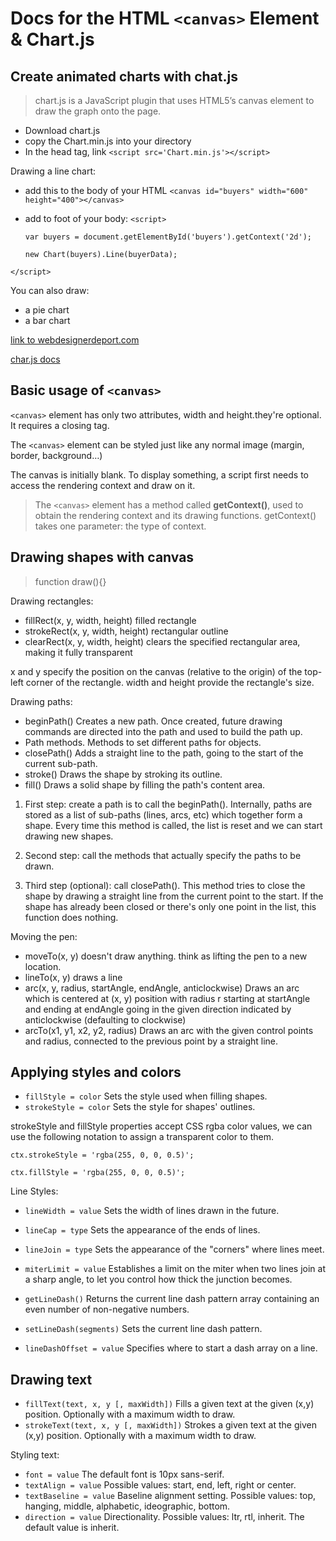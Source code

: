 # Docs for the HTML `<canvas>` Element & Chart.js

## Create animated charts with chat.js

> chart.js is a JavaScript plugin that uses HTML5’s canvas element to draw the graph onto the page.

- Download chart.js
- copy the Chart.min.js into your directory
- In the head tag, link `<script src='Chart.min.js'></script>`

Drawing a line chart:
- add this to the body of your HTML `<canvas id="buyers" width="600" height="400"></canvas>`
- add to foot of your body: `<script>`

    `var buyers = document.getElementById('buyers').getContext('2d');`

    `new Chart(buyers).Line(buyerData);`

`</script>`

You can also draw:
- a pie chart
- a bar chart

[link to webdesignerdeport.com](https://www.webdesignerdepot.com/2013/11/easily-create-stunning-animated-charts-with-chart-js/)

[char.js docs](https://www.chartjs.org/docs/latest/)

## Basic usage of `<canvas>`

`<canvas>` element has only two attributes, width and height.they're optional. It requires a closing tag.

The `<canvas>` element can be styled just like any normal image (margin, border, background…)

 

The canvas is initially blank. To display something, a script first needs to access the rendering context and draw on it.

> The `<canvas>` element has a method called **getContext()**, used to obtain the rendering context and its drawing functions. getContext() takes one parameter: the type of context.

## Drawing shapes with canvas

> function draw(){}

Drawing rectangles:
- fillRect(x, y, width, height) filled rectangle
- strokeRect(x, y, width, height) rectangular outline
- clearRect(x, y, width, height) clears the specified rectangular area, making it fully transparent

x and y specify the position on the canvas (relative to the origin) of the top-left corner of the rectangle. width and height provide the rectangle's size.

Drawing paths:
- beginPath() Creates a new path. Once created, future drawing commands are directed into the path and used to build the path up.
- Path methods. Methods to set different paths for objects.
- closePath() Adds a straight line to the path, going to the start of the current sub-path.
- stroke() Draws the shape by stroking its outline.
- fill() Draws a solid shape by filling the path's content area.

1. First step: create a path is to call the beginPath(). Internally, paths are stored as a list of sub-paths (lines, arcs, etc) which together form a shape. Every time this method is called, the list is reset and we can start drawing new shapes.

2. Second step: call the methods that actually specify the paths to be drawn.

3. Third step (optional): call closePath(). This method tries to close the shape by drawing a straight line from the current point to the start. If the shape has already been closed or there's only one point in the list, this function does nothing.

Moving the pen:
- moveTo(x, y) doesn't draw anything. think as lifting the pen to a new location.
- lineTo(x, y) draws a line
- arc(x, y, radius, startAngle, endAngle, anticlockwise) Draws an arc which is centered at (x, y) position with radius r starting at startAngle and ending at endAngle going in the given direction indicated by anticlockwise (defaulting to clockwise)
- arcTo(x1, y1, x2, y2, radius) Draws an arc with the given control points and radius, connected to the previous point by a straight line.

## Applying styles and colors

- `fillStyle = color`
Sets the style used when filling shapes.
- `strokeStyle = color`
Sets the style for shapes' outlines.

 strokeStyle and fillStyle properties accept CSS rgba color values, we can use the following notation to assign a transparent color to them.

 `ctx.strokeStyle = 'rgba(255, 0, 0, 0.5)';`

`ctx.fillStyle = 'rgba(255, 0, 0, 0.5)';`

Line Styles:

- `lineWidth = value`
Sets the width of lines drawn in the future.
- `lineCap = type`
Sets the appearance of the ends of lines.
- `lineJoin = type`
Sets the appearance of the "corners" where lines meet.
- `miterLimit = value`
Establishes a limit on the miter when two lines join at a sharp angle, to let you control how thick the junction becomes.
- `getLineDash()`
Returns the current line dash pattern array containing an even number of non-negative numbers.
- `setLineDash(segments)`
Sets the current line dash pattern.

- `lineDashOffset = value`
Specifies where to start a dash array on a line.

## Drawing text

- `fillText(text, x, y [, maxWidth])`
Fills a given text at the given (x,y) position. Optionally with a maximum width to draw.
- `strokeText(text, x, y [, maxWidth])`
Strokes a given text at the given (x,y) position. Optionally with a maximum width to draw.

Styling text:

- `font = value`
The default font is 10px sans-serif.
- `textAlign = value`
Possible values: start, end, left, right or center.
- `textBaseline = value`
Baseline alignment setting. Possible values: top, hanging, middle, alphabetic, ideographic, bottom. 
- `direction = value`
Directionality. Possible values: ltr, rtl, inherit. The default value is inherit.